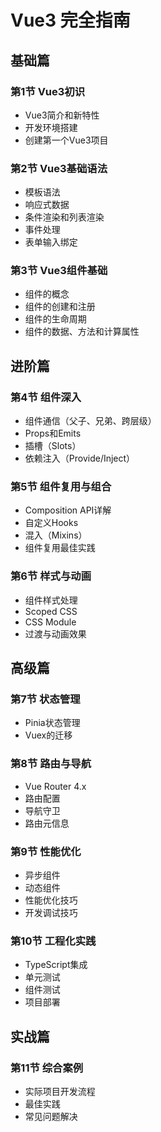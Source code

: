 # Vue3 完全指南

## 基础篇
### 第1节 Vue3初识
- Vue3简介和新特性
- 开发环境搭建
- 创建第一个Vue3项目

### 第2节 Vue3基础语法
- 模板语法
- 响应式数据
- 条件渲染和列表渲染
- 事件处理
- 表单输入绑定

### 第3节 Vue3组件基础
- 组件的概念
- 组件的创建和注册
- 组件的生命周期
- 组件的数据、方法和计算属性

## 进阶篇
### 第4节 组件深入
- 组件通信（父子、兄弟、跨层级）
- Props和Emits
- 插槽（Slots）
- 依赖注入（Provide/Inject）

### 第5节 组件复用与组合
- Composition API详解
- 自定义Hooks
- 混入（Mixins）
- 组件复用最佳实践

### 第6节 样式与动画
- 组件样式处理
- Scoped CSS
- CSS Module
- 过渡与动画效果

## 高级篇
### 第7节 状态管理
- Pinia状态管理
- Vuex的迁移

### 第8节 路由与导航
- Vue Router 4.x
- 路由配置
- 导航守卫
- 路由元信息

### 第9节 性能优化
- 异步组件
- 动态组件
- 性能优化技巧
- 开发调试技巧

### 第10节 工程化实践
- TypeScript集成
- 单元测试
- 组件测试
- 项目部署

## 实战篇
### 第11节 综合案例
- 实际项目开发流程
- 最佳实践
- 常见问题解决

